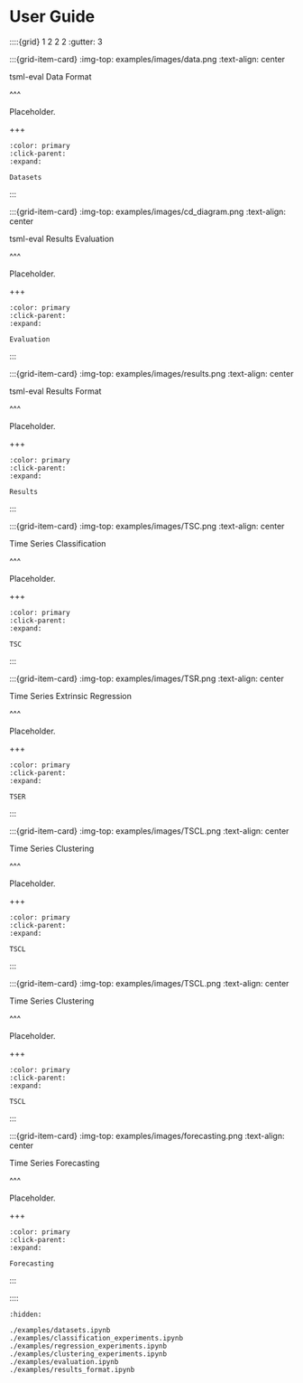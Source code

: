# User Guide

::::{grid} 1 2 2 2
:gutter: 3

:::{grid-item-card}
:img-top: examples/images/data.png
:text-align: center

tsml-eval Data Format

^^^

Placeholder.

+++

```{button-ref} /examples/datasets.ipynb
:color: primary
:click-parent:
:expand:

Datasets
```

:::

:::{grid-item-card}
:img-top: examples/images/cd_diagram.png
:text-align: center

tsml-eval Results Evaluation

^^^

Placeholder.

+++

```{button-ref} /examples/evaluation.ipynb
:color: primary
:click-parent:
:expand:

Evaluation
```

:::

:::{grid-item-card}
:img-top: examples/images/results.png
:text-align: center

tsml-eval Results Format

^^^

Placeholder.

+++

```{button-ref} /examples/results_format.ipynb
:color: primary
:click-parent:
:expand:

Results
```

:::

:::{grid-item-card}
:img-top: examples/images/TSC.png
:text-align: center

Time Series Classification

^^^

Placeholder.

+++

```{button-ref} /examples/classification_experiments.ipynb
:color: primary
:click-parent:
:expand:

TSC
```

:::

:::{grid-item-card}
:img-top: examples/images/TSR.png
:text-align: center

Time Series Extrinsic Regression

^^^

Placeholder.

+++

```{button-ref} /examples/regression_experiments.ipynb
:color: primary
:click-parent:
:expand:

TSER
```

:::

:::{grid-item-card}
:img-top: examples/images/TSCL.png
:text-align: center

Time Series Clustering

^^^

Placeholder.

+++

```{button-ref} /examples/clustering_experiments.ipynb
:color: primary
:click-parent:
:expand:

TSCL
```

:::

:::{grid-item-card}
:img-top: examples/images/TSCL.png
:text-align: center

Time Series Clustering

^^^

Placeholder.

+++

```{button-ref} /examples/clustering_experiments.ipynb
:color: primary
:click-parent:
:expand:

TSCL
```

:::

:::{grid-item-card}
:img-top: examples/images/forecasting.png
:text-align: center

Time Series Forecasting

^^^

Placeholder.

+++

```{button-ref} /examples/forecasting_experiments.ipynb
:color: primary
:click-parent:
:expand:

Forecasting
```

:::

::::

```{toctree}
:hidden:

./examples/datasets.ipynb
./examples/classification_experiments.ipynb
./examples/regression_experiments.ipynb
./examples/clustering_experiments.ipynb
./examples/evaluation.ipynb
./examples/results_format.ipynb
```
